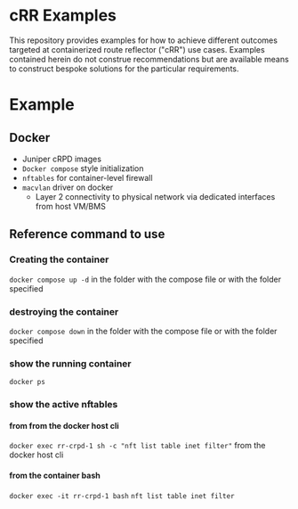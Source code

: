 # cRR Examples

This repository provides examples for how to achieve different outcomes targeted at containerized route reflector ("cRR") use cases. Examples contained herein do not construe recommendations but are available means to construct bespoke solutions for the particular requirements.

# Example

## Docker

- Juniper cRPD images
- `Docker compose` style initialization
- `nftables` for container-level firewall
- `macvlan` driver on docker
  - Layer 2 connectivity to physical network via dedicated interfaces from host VM/BMS

## Reference command to use

### Creating the container
`docker compose up -d` in the folder with the compose file or with the folder specified
 
### destroying the container
`docker compose down` in the folder with the compose file or with the folder specified

### show the running container 
`docker ps`

### show the active nftables

#### from from the docker host cli
`docker exec rr-crpd-1 sh -c "nft list table inet filter"` from the docker host cli

#### from the container bash
`docker exec -it rr-crpd-1 bash`
`nft list table inet filter`
